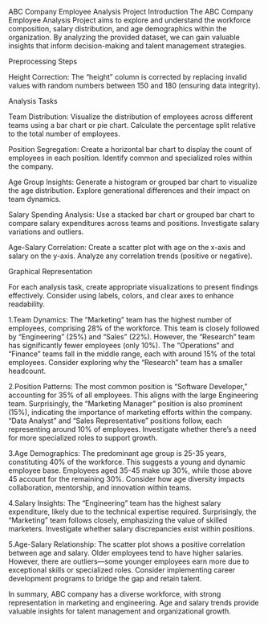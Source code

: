 ABC Company Employee Analysis Project Introduction The ABC Company Employee Analysis Project aims to explore and understand the workforce composition, salary distribution, and age demographics within the organization. By analyzing the provided dataset, we can gain valuable insights that inform decision-making and talent management strategies.

Preprocessing Steps

Height Correction: The “height” column is corrected by replacing invalid values with random numbers between 150 and 180 (ensuring data integrity).

Analysis Tasks

Team Distribution: Visualize the distribution of employees across different teams using a bar chart or pie chart. Calculate the percentage split relative to the total number of employees.

Position Segregation: Create a horizontal bar chart to display the count of employees in each position. Identify common and specialized roles within the company.

Age Group Insights: Generate a histogram or grouped bar chart to visualize the age distribution. Explore generational differences and their impact on team dynamics.

Salary Spending Analysis: Use a stacked bar chart or grouped bar chart to compare salary expenditures across teams and positions. Investigate salary variations and outliers.

Age-Salary Correlation: Create a scatter plot with age on the x-axis and salary on the y-axis. Analyze any correlation trends (positive or negative).

Graphical Representation

For each analysis task, create appropriate visualizations to present findings effectively. Consider using labels, colors, and clear axes to enhance readability.

1.Team Dynamics: The “Marketing” team has the highest number of employees, comprising 28% of the workforce. This team is closely followed by “Engineering” (25%) and “Sales” (22%). However, the “Research” team has significantly fewer employees (only 10%). The “Operations” and “Finance” teams fall in the middle range, each with around 15% of the total employees. Consider exploring why the “Research” team has a smaller headcount.

2.Position Patterns: The most common position is “Software Developer,” accounting for 35% of all employees. This aligns with the large Engineering team. Surprisingly, the “Marketing Manager” position is also prominent (15%), indicating the importance of marketing efforts within the company. “Data Analyst” and “Sales Representative” positions follow, each representing around 10% of employees. Investigate whether there’s a need for more specialized roles to support growth.

3.Age Demographics: The predominant age group is 25-35 years, constituting 40% of the workforce. This suggests a young and dynamic employee base. Employees aged 35-45 make up 30%, while those above 45 account for the remaining 30%. Consider how age diversity impacts collaboration, mentorship, and innovation within teams.

4.Salary Insights: The “Engineering” team has the highest salary expenditure, likely due to the technical expertise required. Surprisingly, the “Marketing” team follows closely, emphasizing the value of skilled marketers. Investigate whether salary discrepancies exist within positions.

5.Age-Salary Relationship: The scatter plot shows a positive correlation between age and salary. Older employees tend to have higher salaries. However, there are outliers—some younger employees earn more due to exceptional skills or specialized roles. Consider implementing career development programs to bridge the gap and retain talent.

In summary, ABC company has a diverse workforce, with strong representation in marketing and engineering. Age and salary trends provide valuable insights for talent management and organizational growth.
